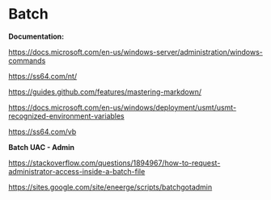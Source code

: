 # Batch 

**Documentation:**

https://docs.microsoft.com/en-us/windows-server/administration/windows-commands

https://ss64.com/nt/

https://guides.github.com/features/mastering-markdown/

https://docs.microsoft.com/en-us/windows/deployment/usmt/usmt-recognized-environment-variables

https://ss64.com/vb

**Batch UAC - Admin**

https://stackoverflow.com/questions/1894967/how-to-request-administrator-access-inside-a-batch-file

https://sites.google.com/site/eneerge/scripts/batchgotadmin
